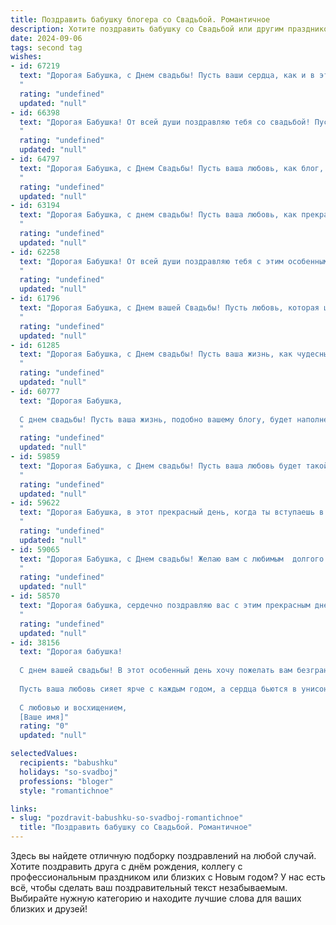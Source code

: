 ```yaml
---
title: Поздравить бабушку блогера со Свадьбой. Романтичное
description: Хотите поздравить бабушку со Свадьбой или другим праздником? Наш ИИ создаст незабываемое поздравление, а вы обязательно выделитесь среди других.  
date: 2024-09-06
tags: second tag
wishes:
- id: 67219
  text: "Дорогая Бабушка, с Днем свадьбы! Пусть ваши сердца, как и в этот светлый день, всегда будут переполнены любовью и нежностью. Пусть ваш блог станет местом, где вы будете делиться с миром своей историей любви, вдохновляя всех нас на верность и романтику. Счастья вам, дорогие!
  "
  rating: "undefined"
  updated: "null"
- id: 66398
  text: "Дорогая Бабушка! От всей души поздравляю тебя со свадьбой! Пусть твоя новая жизнь будет полна любви, счастья и вдохновения! Желаю вам с любимым человеком долгих лет совместной жизни, наполненных яркими моментами и незабываемыми путешествиями.  Пусть ваши блоги продолжают радовать нас своей энергией и искренностью!
  "
  rating: "undefined"
  updated: "null"
- id: 64797
  text: "Дорогая Бабушка, с Днем Свадьбы! Пусть ваша любовь, как блог, будет яркой, вдохновляющей и полной искренних комментариев. Желаю вам океан романтических моментов,  безграничного счастья и  непрерывной поддержки друг друга.
  "
  rating: "undefined"
  updated: "null"
- id: 63194
  text: "Дорогая Бабушка, с днем свадьбы! Пусть ваша любовь, как прекрасный блог, будет полна ярких эмоций, интересных историй и бесконечного вдохновения.
  "
  rating: "undefined"
  updated: "null"
- id: 62258
  text: "Дорогая Бабушка! От всей души поздравляю тебя с этим особенным днем! Пусть ваша свадьба станет началом новой, прекрасной главы в вашей истории, наполненной любовью, счастьем и бесконечными романтическими моментами.  Пусть ваша любовь горит ярким пламенем, вдохновляя вас на новые свершения и приключения, а ваша жизнь – это бесконечный поток радости и счастья!  🎉🥂
  "
  rating: "undefined"
  updated: "null"
- id: 61796
  text: "Дорогая Бабушка, с Днем вашей Свадьбы! Пусть любовь, которая цветет между вами, будет такой же яркой и нежной, как ваши блоги, и пусть каждый день вашей совместной жизни будет наполнен счастьем, вдохновением и бесконечной любовью!
  "
  rating: "undefined"
  updated: "null"
- id: 61285
  text: "Дорогая Бабушка, с Днем свадьбы! Пусть ваша жизнь, как чудесный блог, будет полна ярких событий, искренних эмоций и любви, которая с каждым днем становится только крепче. Желаю вам, чтобы ваш путь был усеян романтикой, а каждый день был наполнен взаимным счастьем и вдохновением!
  "
  rating: "undefined"
  updated: "null"
- id: 60777
  text: "Дорогая Бабушка,
  
  С днем свадьбы! Пусть ваша жизнь, подобно вашему блогу, будет наполнена яркими красками, искренними эмоциями и бесконечной любовью. Желаю вам долгих лет счастья, взаимного уважения и нежных, романтичных моментов, которыми вы поделитесь со своими верными читателями.
  "
  rating: "undefined"
  updated: "null"
- id: 59859
  text: "Дорогая Бабушка, с Днем свадьбы! Пусть ваша любовь будет такой же яркой и нежной, как ваш блог. Желаю вам бесконечного счастья, взаимного вдохновения и радости в каждом мгновении жизни!
  "
  rating: "undefined"
  updated: "null"
- id: 59622
  text: "Дорогая Бабушка, в этот прекрасный день, когда ты вступаешь в новую главу жизни, позволь мне выразить искренние поздравления с твоей свадьбой! Желаю вам с любимым человеком долгих лет счастья, любви и взаимопонимания. Пусть ваша жизнь будет наполнена яркими красками, а каждый день станет новым приключением, полным романтики и нежности.  Пусть ваш блогерский талант приносит вам радость и вдохновение, а ваша семья всегда будет вашим надежным тылом. Счастья вам, Бабушка, и будьте счастливы!
  "
  rating: "undefined"
  updated: "null"
- id: 59065
  text: "Дорогая Бабушка, с Днем свадьбы! Желаю вам с любимым  долгого и счастливого брака,  полного любви,  радости  и  взаимопонимания. Пусть ваш блог  будет  источником  вдохновения  для  ваших  читателей, а  ваша  семья  станет  основой  для  всех  ваших  творческих  достижений.
  "
  rating: "undefined"
  updated: "null"
- id: 58570
  text: "Дорогая бабушка, сердечно поздравляю вас с этим прекрасным днем! Пусть ваша свадьба станет символом вечной любви, нежности и радости.  Желаю вам, чтобы каждый день вашей совместной жизни был наполнен счастьем, поддержкой и вдохновением! Пусть ваша блогерская деятельность приносит вам не только славу, но и вдохновение для новых начинаний.
  "
  rating: "undefined"
  updated: "null"
- id: 38156
  text: "Дорогая бабушка!
  
  С днем вашей свадьбы! В этот особенный день хочу пожелать вам безграничной любви, счастья и тепла в каждом мгновении совместной жизни. Пусть каждый новый день будет полон романтических моментов, ярких воспоминаний и вдохновения. Вы — пример для нас всех, и ваша жизнь, как страница блога, наполнена удивительными историями и прекрасными эмоциями.
  
  Пусть ваша любовь сияет ярче с каждым годом, а сердца бьются в унисон, создавая мелодию счастья. Пусть жизнь приносит только самые светлые события, а каждый миг будет особенным и запоминающимся.
  
  С любовью и восхищением,
  [Ваше имя]"
  rating: "0"
  updated: "null"

selectedValues:
  recipients: "babushku"
  holidays: "so-svadboj"
  professions: "bloger"
  style: "romantichnoe"

links:
- slug: "pozdravit-babushku-so-svadboj-romantichnoe"
  title: "Поздравить бабушку со Свадьбой. Романтичное"
---
```


Здесь вы найдете отличную подборку поздравлений на любой случай. 
Хотите поздравить друга с днём рождения, коллегу с профессиональным праздником или близких с Новым годом? У нас есть всё, чтобы сделать ваш поздравительный текст незабываемым. Выбирайте нужную категорию и находите лучшие слова для ваших близких и друзей!
